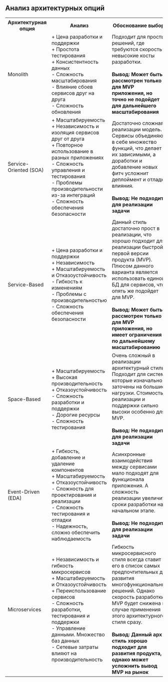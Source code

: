 ## Анализ архитектурных опций

<table>
    <tr>
        <th>Архитектурная опция</th>
        <th>Анализ</th>
        <th>Обоснование выбора</th>
    </tr>
    <tr>
        <td>Monolith</td>
        <td>+ Цена разработки и поддержки </br>
+ Простота тестирования </br>
+ Консистентность данных </br>
- Сложность масштабирования </br>
- Влияние сбоев сервисов друг на друга </br>
- Сложность обновления</td>
        <td>Подходит для простых решений, где требуются скорость и невысокие косты разработки.  </br> </br>
<b>Вывод: Может быть рассмотрен только для MVP приложения, но точно не подойдет для дальнейшего масштабирования</b></td>
    </tr>
    <tr>
        <td>Service-Oriented (SOA)</td>
        <td>+ Масштабируемость </br>
+ Независимость и изоляция сервисов друг от друга </br>
+ Повторное использование в разных приложениях </br>
- Сложность управления и тестирования </br>
- Проблемы производительности из-за интеграций </br>
- Сложность обеспечения безопасности</td>
        <td>Достаточно сложная в реализации модель. Сервисы объединяют в себе множество функций, что делает их зависимыми, а доработки и добавление новых фитч усложнит деплоймент и отладку влияния.  </br> </br>
<b>Вывод: Не подходит для реализации задачи </b></td>
    </tr>
    <tr>
        <td>Service-Based</td>
        <td>+ Цена разработки и поддержки </br>
+ Независимость </br>
+ Масштабируемость и Отказоустойчивость </br>
- Гибкость к изменениям  </br>
- Проблемы с производительностью </br>
- Сложность обеспечения безопасности</td>
        <td>Данный стиль достаточно прост в реализации, что хорошо подходит для реализации быстрой первой версии продукта (MVP). Плюсом данного варианта является использовать единой БД для сервисов, что опять же подойдет для MVP. </br> </br>
<b>Вывод: Может быть рассмотрен только для MVP приложения, но имеет ограничения по дальнейшему масштабированию</b></td>
    </tr>
    <tr>
        <td>Space-Based</td>
        <td>+ Масштабируемость  </br>
+ Высокая производительность </br>
+ Отказоустойчивость </br>
- Сложность разработки и поддержки </br>
- Дорогие ресурсы  </br>
- Сложность тестирования</td>
        <td>Очень сложный в реализации архитектурный стиль. Подходит для систем, которые изначально заточены на большие нагрузки. Стоимость реализации и поддержки сильно высоки особенно для MVP. </br> </br>
<b>Вывод: Не подходит для реализации задачи</b> </td>
    </tr>
    <tr>
        <td>Event-Driven (EDA)</td>
        <td>+ Гибкость, добавление и удаление компонентов </br>
+ Масштабируемость  </br>
+ Отказоустойчивость </br>
- Сложность для проектирования и реализации </br>
- Сложность тестирования и отладки </br>
- Надежность, сложно обеспечить наблюдаемость</td>
        <td>Асинхронные взаимодействия между сервисами мало подходят для функционала приложения. А сложность реализации увеличит сроки разработки на начальном этапе.   </br> </br>
<b>Вывод: Не подходит для реализации задачи </b></td>
    </tr>
    <tr>
        <td>Microservices</td>
        <td>+ Независимость и гибкость микросервисов </br>
+ Масштабируемость и Отказоустойчивость </br>
+ Переиспользование сервисов </br>
- Сложность разработки, тестирования и поддержки </br>
- Управление данными. Множество баз данных </br>
- Сетевые затраты влияют на производительность</td>
        <td>Гибкость микросервисного стиля всегда ставит его в список самых предпочтительных для развития многофункциональных решений. Однако скорость разработки MVP будет снижена в случае применения этого архитектурного стиля сразу. </br> </br>
<b>Вывод: Данный арх-стиль хорошо подходит для развития продукта, однако может усложнить вывод MVP на рынок</b> </td>
    </tr>
</table>
